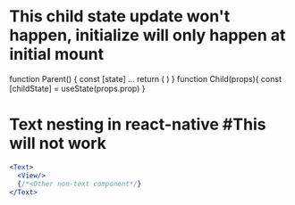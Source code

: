 # This child state update won't happen, initialize will only happen at initial mount
function Parent() {
  const [state] ...
  return (
    <Child prop={state}/>
  )
}
function Child(props){
  const [childState] = useState(props.prop)
}

# Text nesting in react-native \#This will not work
```jsx
<Text>
  <View/>
  {/*<Other non-text component*/}
</Text>
```